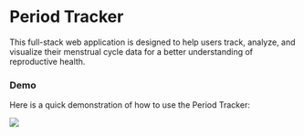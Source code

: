 # Period Tracker

This full-stack web application is designed to help users track, analyze, and visualize their menstrual cycle data for a better understanding of reproductive health.

### Demo

Here is a quick demonstration of how to use the Period Tracker:

[![](https://markdown-videos-api.jorgenkh.no/youtube/fmEIExD6p_k)](https://youtu.be/fmEIExD6p_k)



